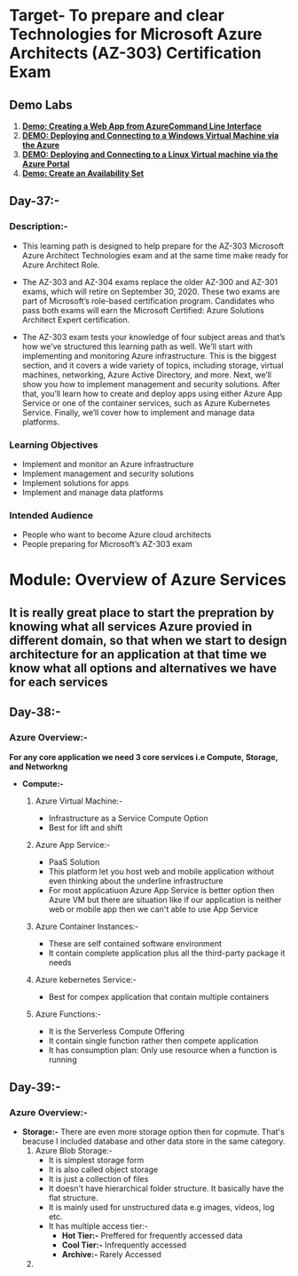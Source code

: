 # **Target- To prepare and clear Technologies for Microsoft Azure Architects (AZ-303) Certification Exam**

## **Demo Labs**
1. [**Demo: Creating a Web App from AzureCommand Line Interface**](https://github.com/sauravraghuvanshi/100-Days-of-Azure/blob/main/Microsoft_Certified_Solution_Architect_Expert/Labs/Demo-Creating%20a%20Web%20App%20from%20Azure%20Command%20Line%20Interface.pdf)
2. [**DEMO: Deploying and Connecting to a Windows Virtual Machine via the Azure**](https://github.com/sauravraghuvanshi/100-Days-of-Azure/blob/main/Microsoft_Certified_Solution_Architect_Expert/Labs/DEMO-%20Deploying%20and%20Connecting%20to%20a%20Windows%20Virtual%20Machine%20via%20the%20Azure.pdf)
3. [**DEMO: Deploying and Connecting to a Linux Virtual machine via the Azure Portal**](https://github.com/sauravraghuvanshi/100-Days-of-Azure/blob/main/Microsoft_Certified_Solution_Architect_Expert/Labs/DEMO-Deploying%20and%20Connecting%20to%20a%20Linux%20Virtual%20machine%20via%20the%20Azure%20Portal.pdf)
4. [**Demo: Create an Availability Set**]()

## **Day-37:-**

### **Description:-** 
* This learning path is designed to help prepare for the AZ-303 Microsoft Azure Architect Technologies exam and at the same time make ready for Azure Architect Role. 

* The AZ-303 and AZ-304 exams replace the older AZ-300 and AZ-301 exams, which will retire on September 30, 2020. These two exams are part of Microsoft’s role-based certification program. Candidates who pass both exams will earn the Microsoft Certified: Azure Solutions Architect Expert certification.

* The AZ-303 exam tests your knowledge of four subject areas and that’s how we’ve structured this learning path as well. We’ll start with implementing and monitoring Azure infrastructure. This is the biggest section, and it covers a wide variety of topics, including storage, virtual machines, networking, Azure Active Directory, and more. Next, we’ll show you how to implement management and security solutions. After that, you’ll learn how to create and deploy apps using either Azure App Service or one of the container services, such as Azure Kubernetes Service. Finally, we’ll cover how to implement and manage data platforms.

### **Learning Objectives**
* Implement and monitor an Azure infrastructure
* Implement management and security solutions
* Implement solutions for apps
* Implement and manage data platforms

### **Intended Audience**
* People who want to become Azure cloud architects
* People preparing for Microsoft’s AZ-303 exam

# **Module: Overview of Azure Services**

## It is really great place to start the prepration by knowing what all services Azure provied in different domain, so that when we start to design architecture for an application at that time we know what all options and alternatives we have for each services

## **Day-38:-**

### **Azure Overview:-**
**For any core application we need 3 core services i.e Compute, Storage, and Networkng**
* **Compute:-**
  1. Azure Virtual Machine:-
     * Infrastructure as a Service Compute Option
     * Best for lift and shift

  2. Azure App Service:-
     * PaaS Solution
     * This platform let you host web and mobile application without even thinking about the underline infrastructure
     * For most applicatiuon Azure App Service is better option then Azure VM but there are situation like if our application is neither web or mobile app then we can't able to use App Service

  3. Azure Container Instances:-
     * These are self contained software environment
     * It contain complete application plus all the third-party package it needs

  4. Azure kebernetes Service:-
     * Best for compex application that contain multiple containers

  5. Azure Functions:-
     * It is the Serverless Compute Offering
     * It contain single function rather then compete application
     * It has consumption plan: Only use resource when a function is running 

## **Day-39:-**

### **Azure Overview:-**
* **Storage:-**
There are even more storage option then for copmute. That's beacuse I included database and other data store in the same category.
  1. Azure Blob Storage:-
     * It is simplest storage form
     * It is also called object storage
     * It is just a collection of files
     * It doesn't have hierarchical folder structure. It basically have the flat structure.
     * It is mainly used for unstructured data e.g images, videos, log etc.
     * It has multiple access tier:-
       - **Hot Tier:-** Preffered for frequently accessed data
       - **Cool Tier:-** Infrequently accessed
       - **Archive:-** Rarely Accessed
  2.


